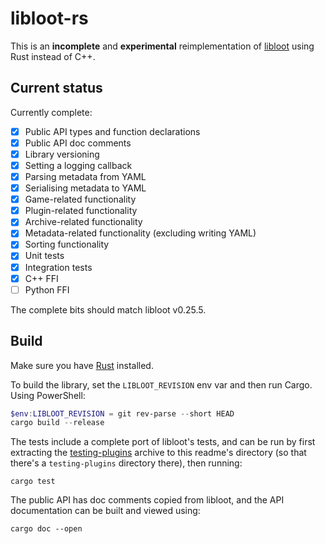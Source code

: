 # libloot-rs

This is an **incomplete** and **experimental** reimplementation of [libloot](https://github.com/loot/libloot) using Rust instead of C++.

## Current status

Currently complete:

- [x] Public API types and function declarations
- [x] Public API doc comments
- [x] Library versioning
- [x] Setting a logging callback
- [x] Parsing metadata from YAML
- [x] Serialising metadata to YAML
- [x] Game-related functionality
- [x] Plugin-related functionality
- [x] Archive-related functionality
- [x] Metadata-related functionality (excluding writing YAML)
- [x] Sorting functionality
- [x] Unit tests
- [x] Integration tests
- [x] C++ FFI
- [ ] Python FFI

The complete bits should match libloot v0.25.5.

## Build

Make sure you have [Rust](https://www.rust-lang.org/) installed.

To build the library, set the `LIBLOOT_REVISION` env var and then run Cargo. Using PowerShell:

```powershell
$env:LIBLOOT_REVISION = git rev-parse --short HEAD
cargo build --release
```

The tests include a complete port of libloot's tests, and can be run by first extracting the [testing-plugins](https://github.com/Ortham/testing-plugins) archive to this readme's directory (so that there's a `testing-plugins` directory there), then running:

```
cargo test
```

The public API has doc comments copied from libloot, and the API documentation can be built and viewed using:

```
cargo doc --open
```
